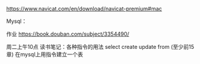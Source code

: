 https://www.navicat.com/en/download/navicat-premium#mac

Mysql：

作业 
https://book.douban.com/subject/3354490/

周二上午10点
读书笔记：各种指令的用法 select create update from (至少前15章)
在mysql上用指令建立一个表
